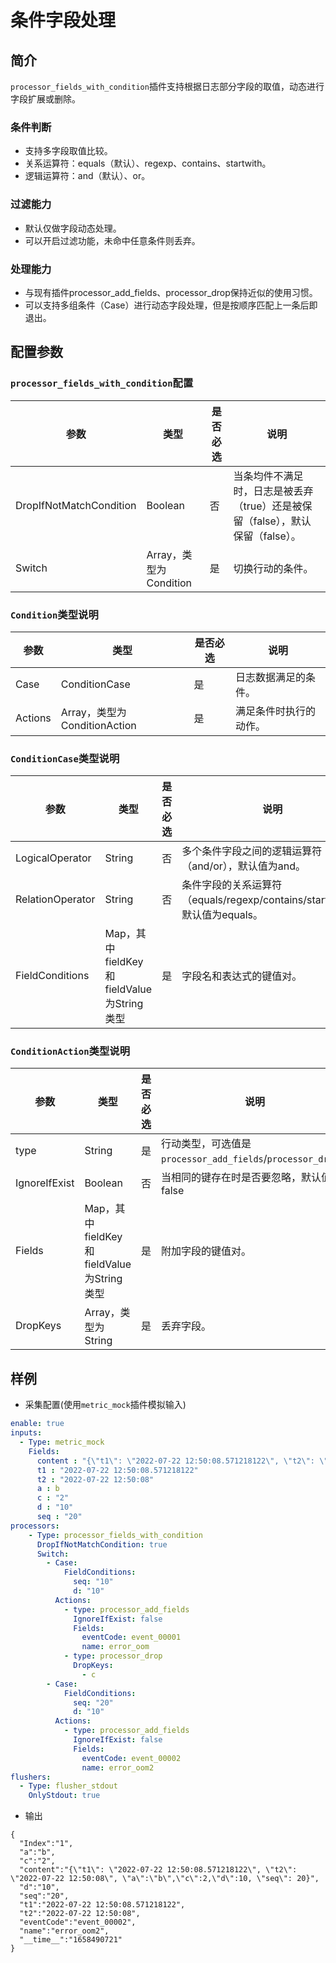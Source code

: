 # 条件字段处理

## 简介
`processor_fields_with_condition`插件支持根据日志部分字段的取值，动态进行字段扩展或删除。

### 条件判断
* 支持多字段取值比较。
* 关系运算符：equals（默认）、regexp、contains、startwith。
* 逻辑运算符：and（默认）、or。

### 过滤能力
* 默认仅做字段动态处理。
* 可以开启过滤功能，未命中任意条件则丢弃。

### 处理能力
* 与现有插件processor_add_fields、processor_drop保持近似的使用习惯。
* 可以支持多组条件（Case）进行动态字段处理，但是按顺序匹配上一条后即退出。

## 配置参数

### `processor_fields_with_condition`配置

| 参数                     | 类型      | 是否必选 | 说明                                                |
| ---------------------- | ------- | ---- | ------------------------------------------------- |
| DropIfNotMatchCondition | Boolean  | 否 | 当条均件不满足时，日志是被丢弃（true）还是被保留（false），默认保留（false）。|
| Switch | Array，类型为Condition | 是 | 切换行动的条件。 |

### `Condition`类型说明

| 参数                     | 类型      | 是否必选 | 说明                                                |
| ---------------------- | ------- | ---- | ------------------------------------------------- |
| Case | ConditionCase  | 是 | 日志数据满足的条件。|
| Actions | Array，类型为ConditionAction | 是 | 满足条件时执行的动作。 |

### `ConditionCase`类型说明

| 参数                     | 类型      | 是否必选 | 说明                                                |
| ---------------------- | ------- | ---- | ------------------------------------------------- |
| LogicalOperator | String| 否 | 多个条件字段之间的逻辑运算符（and/or），默认值为and。 |
| RelationOperator | String | 否 | 条件字段的关系运算符（equals/regexp/contains/startwith），默认值为equals。 |
| FieldConditions | Map，其中fieldKey和fieldValue为String类型 | 是 | 字段名和表达式的键值对。 |

### `ConditionAction`类型说明

| 参数                     | 类型      | 是否必选 | 说明                                                |
| ---------------------- | ------- | ---- | ------------------------------------------------- |
| type | String | 是 |  行动类型，可选值是`processor_add_fields`/`processor_drop`。|
| IgnoreIfExist | Boolean | 否 | 当相同的键存在时是否要忽略，默认值是false |
| Fields | Map，其中fieldKey和fieldValue为String类型 | 是 | 附加字段的键值对。 |
| DropKeys | Array，类型为String | 是 | 丢弃字段。 |

## 样例

* 采集配置(使用`metric_mock`插件模拟输入)
```yaml
enable: true
inputs:
  - Type: metric_mock
    Fields:
      content : "{\"t1\": \"2022-07-22 12:50:08.571218122\", \"t2\": \"2022-07-22 12:50:08\", \"a\":\"b\",\"c\":2,\"d\":10, \"seq\": 20}"
      t1 : "2022-07-22 12:50:08.571218122"
      t2 : "2022-07-22 12:50:08"
      a : b
      c : "2"
      d : "10"
      seq : "20"
processors:
    - Type: processor_fields_with_condition
      DropIfNotMatchCondition: true 
      Switch:
        - Case:
            FieldConditions:
              seq: "10"
              d: "10"
          Actions:
            - type: processor_add_fields
              IgnoreIfExist: false
              Fields:
                eventCode: event_00001
                name: error_oom
            - type: processor_drop
              DropKeys:
                - c
        - Case:
            FieldConditions:
              seq: "20"
              d: "10"
          Actions:
            - type: processor_add_fields
              IgnoreIfExist: false
              Fields:
                eventCode: event_00002
                name: error_oom2
flushers:
  - Type: flusher_stdout
    OnlyStdout: true
```

* 输出
```
{
  "Index":"1",
  "a":"b",
  "c":"2",
  "content":"{\"t1\": \"2022-07-22 12:50:08.571218122\", \"t2\": \"2022-07-22 12:50:08\", \"a\":\"b\",\"c\":2,\"d\":10, \"seq\": 20}",
  "d":"10",
  "seq":"20",
  "t1":"2022-07-22 12:50:08.571218122",
  "t2":"2022-07-22 12:50:08",
  "eventCode":"event_00002",
  "name":"error_oom2",
  "__time__":"1658490721"
}
```